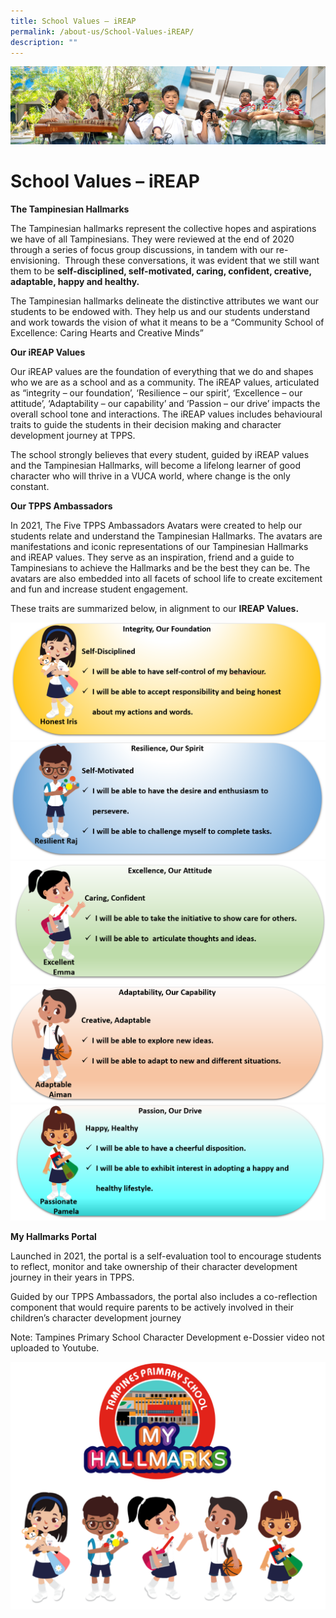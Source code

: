 ```yaml
---
title: School Values – iREAP
permalink: /about-us/School-Values-iREAP/
description: ""
---
```

![](/images/AboutUs.jpg)


School Values – iREAP
=====================

<b>The Tampinesian Hallmarks</b>

The Tampinesian hallmarks represent the collective hopes and aspirations we have of all Tampinesians. They were reviewed at the end of 2020 through a series of focus group discussions, in tandem with our re-envisioning.  Through these conversations, it was evident that we still want them to be <b>self-disciplined, self-motivated, caring, confident, creative, adaptable, happy and healthy.</b> 

The Tampinesian hallmarks delineate the distinctive attributes we want our students to be endowed with. They help us and our students understand and work towards the vision of what it means to be a “Community School of Excellence: Caring Hearts and Creative Minds” 

<b>Our iREAP Values</b>

Our iREAP values are the foundation of everything that we do and shapes who we are as a school and as a community. The iREAP values, articulated as “integrity – our foundation’, ‘Resilience – our spirit’, ‘Excellence – our attitude’, ‘Adaptability – our capability’ and ‘Passion – our drive’ impacts the overall school tone and interactions. The iREAP values includes behavioural traits to guide the students in their decision making and character development journey at TPPS. 

The school strongly believes that every student, guided by iREAP values and the Tampinesian Hallmarks, will become a lifelong learner of good character who will thrive in a VUCA world, where change is the only constant. 

<b>Our TPPS Ambassadors</b>

In 2021, The Five TPPS Ambassadors Avatars were created to help our students relate and understand the Tampinesian Hallmarks. The avatars are manifestations and iconic representations of our Tampinesian Hallmarks and iREAP values. They serve as an inspiration, friend and a guide to Tampinesians to achieve the Hallmarks and be the best they can be. The avatars are also embedded into all facets of school life to create excitement and fun and increase student engagement.

These traits are summarized below, in alignment to our <b>IREAP Values.</b>

![](/images/School%20Values1.png)
![](/images/School%20Values2.png)
![](/images/School%20Values3.png)
![](/images/School%20Values4.png)
![](/images/School%20Values5.png)


<b>My Hallmarks Portal</b>

Launched in 2021, the portal is a self-evaluation tool to encourage students to reflect, monitor and take ownership of their character development journey in their years in TPPS. 

Guided by our TPPS Ambassadors, the portal also includes a co-reflection component that would require parents to be actively involved in their children’s character development journey

Note: Tampines Primary School Character Development e-Dossier video not uploaded to Youtube.


![](/images/hallmark.png)